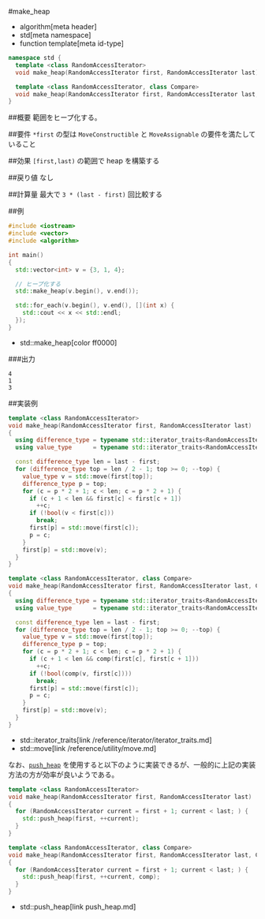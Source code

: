 #make_heap
* algorithm[meta header]
* std[meta namespace]
* function template[meta id-type]

```cpp
namespace std {
  template <class RandomAccessIterator>
  void make_heap(RandomAccessIterator first, RandomAccessIterator last);

  template <class RandomAccessIterator, class Compare>
  void make_heap(RandomAccessIterator first, RandomAccessIterator last, Compare comp);
}
```

##概要
範囲をヒープ化する。


##要件
`*first` の型は `MoveConstructible` と `MoveAssignable` の要件を満たしていること


##効果
`[first,last)` の範囲で heap を構築する


##戻り値
なし


##計算量
最大で `3 * (last - first)` 回比較する


##例
```cpp
#include <iostream>
#include <vector>
#include <algorithm>

int main()
{
  std::vector<int> v = {3, 1, 4};

  // ヒープ化する
  std::make_heap(v.begin(), v.end());

  std::for_each(v.begin(), v.end(), [](int x) {
    std::cout << x << std::endl;
  });
}
```
* std::make_heap[color ff0000]

###出力
```
4
1
3
```


##実装例
```cpp
template <class RandomAccessIterator>
void make_heap(RandomAccessIterator first, RandomAccessIterator last)
{
  using difference_type = typename std::iterator_traits<RandomAccessIterator>::difference_type;
  using value_type      = typename std::iterator_traits<RandomAccessIterator>::value_type;

  const difference_type len = last - first;
  for (difference_type top = len / 2 - 1; top >= 0; --top) {
    value_type v = std::move(first[top]);
    difference_type p = top;
    for (c = p * 2 + 1; c < len; c = p * 2 + 1) {
      if (c + 1 < len && first[c] < first[c + 1])
        ++c;
      if (!bool(v < first[c]))
        break;
      first[p] = std::move(first[c]);
      p = c;
    }
    first[p] = std::move(v);
  }
}

template <class RandomAccessIterator, class Compare>
void make_heap(RandomAccessIterator first, RandomAccessIterator last, Compare comp)
{
  using difference_type = typename std::iterator_traits<RandomAccessIterator>::difference_type;
  using value_type      = typename std::iterator_traits<RandomAccessIterator>::value_type;

  const difference_type len = last - first;
  for (difference_type top = len / 2 - 1; top >= 0; --top) {
    value_type v = std::move(first[top]);
    difference_type p = top;
    for (c = p * 2 + 1; c < len; c = p * 2 + 1) {
      if (c + 1 < len && comp(first[c], first[c + 1]))
        ++c;
      if (!bool(comp(v, first[c])))
        break;
      first[p] = std::move(first[c]);
      p = c;
    }
    first[p] = std::move(v);
  }
}
```
* std::iterator_traits[link /reference/iterator/iterator_traits.md]
* std::move[link /reference/utility/move.md]

なお、[`push_heap`](push_heap.md) を使用すると以下のように実装できるが、一般的に上記の実装方法の方が効率が良いようである。

```cpp
template <class RandomAccessIterator>
void make_heap(RandomAccessIterator first, RandomAccessIterator last)
{
  for (RandomAccessIterator current = first + 1; current < last; ) {
    std::push_heap(first, ++current);
  }
}

template <class RandomAccessIterator, class Compare>
void make_heap(RandomAccessIterator first, RandomAccessIterator last, Compare comp)
{
  for (RandomAccessIterator current = first + 1; current < last; ) {
    std::push_heap(first, ++current, comp);
  }
}
```
* std::push_heap[link push_heap.md]
